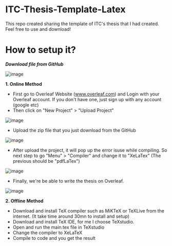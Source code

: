 # ITC-Thesis-Template-Latex
This repo created sharing the template of ITC's thesis that I had created. Feel free to use and download!

# How to setup it?
_**Download file from GitHub**_

![image](https://github.com/rithylim99/ITC-Thesis-Template-Latex/assets/101658566/2ef0a8af-d44e-4673-b3b0-33e792568df0)

**1. Online Method**
- First go to Overleaf Website (www.overleaf.com) and Login with your Overleaf account. If you don't have one, just sign up with any account (google etc)
- Then click on "New Project" > "Upload Project"
  
![image](https://github.com/rithylim99/ITC-Thesis-Template-Latex/assets/101658566/2fa30d96-f800-49c7-b6d3-cce399ac7ab9)

- Upload the zip file that you just download from the GitHub

![image](https://github.com/rithylim99/ITC-Thesis-Template-Latex/assets/101658566/41e9acf0-2f65-4f20-960a-c7177bb3fbd7)

- After upload the project, it will pop up the error isuse while compiling. So next step to go "Menu" > "Compiler" and change it to "XeLaTex" (The previous should be "pdfLaTex")

![image](https://github.com/rithylim99/ITC-Thesis-Template-Latex/assets/101658566/436647ec-4422-428f-8249-427b48a1398f)

- Finally, we're be able to write the thesis on Overleaf.

![image](https://github.com/rithylim99/ITC-Thesis-Template-Latex/assets/101658566/2d83a501-2dff-4996-a5fd-cda509d1c227)

**2. Offline Method**
- Download and install TeX compiler such as MiKTeX or TeXLive from the internet. (It take time around 30mn to install and setup)
- Download and install TeX IDE, for me I choose TeXstudio.
- Open and run the main.tex file in TeXstudio
- Change the compiler to XeLaTeX
- Compile to code and you get the result
